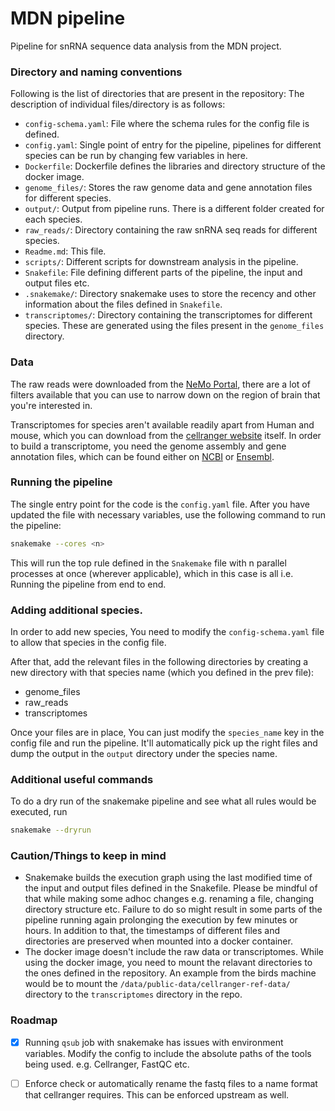# MDN pipeline

Pipeline for snRNA sequence data analysis from the MDN project. 

### Directory and naming conventions 

Following is the list of directories that are present in the repository: The description of individual files/directory is as follows: 
- `config-schema.yaml`: File where the schema rules for the config file is defined. 
- `config.yaml`: Single point of entry for the pipeline, pipelines for different species can be run by changing few variables in here. 
- `Dockerfile`: Dockerfile defines the libraries and directory structure of the docker image. 
- `genome_files/`: Stores the raw genome data and gene annotation files for different species. 
- `output/`: Output from pipeline runs. There is a different folder created for each species. 
- `raw_reads/`: Directory containing the raw snRNA seq reads for different species. 
- `Readme.md`: This file. 
- `scripts/`: Different scripts for downstream analysis in the pipeline. 
- `Snakefile`: File defining different parts of the pipeline, the input and output files etc. 
- `.snakemake/`: Directory snakemake uses to store the recency and other information about the files defined in `Snakefile`. 
- `transcriptomes/`: Directory containing the transcriptomes for different species. These are generated using the files present in the `genome_files` directory. 

### Data
The raw reads were downloaded from the [NeMo Portal](https://portal.nemoarchive.org/search/), there are a lot of filters available that you can use to narrow down on the region of brain that you're interested in. 

Transcriptomes for species aren't available readily apart from Human and mouse, which you can download from the [cellranger website](https://support.10xgenomics.com/single-cell-gene-expression/software/downloads/latest?) itself. In order to build a transcriptome, you need the genome assembly and gene annotation files, which can be found either on [NCBI](https://www.ncbi.nlm.nih.gov/assembly) or [Ensembl](https://asia.ensembl.org/index.html). 

### Running the pipeline
The single entry point for the code is the `config.yaml` file. After you have updated the file with necessary variables, use the following command to run the pipeline: 
```bash 
snakemake --cores <n>
```
This will run the top rule defined in the `Snakemake` file with n parallel processes at once (wherever applicable), which in this case is all i.e. Running the pipeline from end to end. 

### Adding additional species.  

In order to add new species, You need to modify the `config-schema.yaml` file to allow that species in the config file. 

After that, add the relevant files in the following directories by creating a new directory with that species name (which you defined in the prev file): 
- genome_files
- raw_reads
- transcriptomes

Once your files are in place, You can just modify the `species_name` key in the config file and run the pipeline. It'll automatically pick up the right files and dump the output in the `output` directory under the species name. 

### Additional useful commands 

To do a dry run of the snakemake pipeline and see what all rules would be executed, run 
```bash 
snakemake --dryrun
```
### Caution/Things to keep in mind
- Snakemake builds the execution graph using the last modified time of the input and output files defined in the Snakefile. Please be mindful of that while making some adhoc changes e.g. renaming a file, changing directory structure etc. Failure to do so might result in some parts of the pipeline running again prolonging the execution by few minutes or hours. In addition to that, the timestamps of different files and directories are preserved when mounted into a docker container.  
- The docker image doesn't include the raw data or transcriptomes. While using the docker image, you need to mount the relavant directories to the ones defined in the repository. An example from the birds machine would be to mount the `/data/public-data/cellranger-ref-data/` directory to the `transcriptomes` directory in the repo. 

### Roadmap 
- [x] Running `qsub` job with snakemake has issues with environment variables. Modify the config to include the absolute paths of the tools being used. e.g. Cellranger, FastQC etc. 
- [ ] Enforce check or automatically rename the fastq files to a name format that cellranger requires. This can be enforced upstream as well. 

